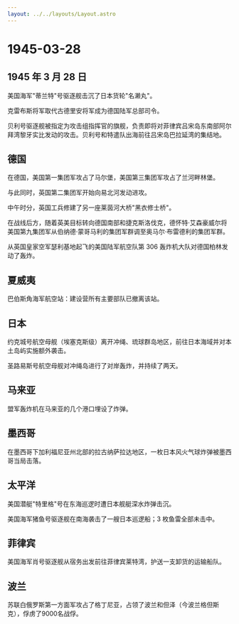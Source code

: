 ```yaml
---
layout: ../../layouts/Layout.astro
---
```


# 1945-03-28

## 1945 年 3 月 28 日

美国海军"蒂兰特"号驱逐舰击沉了日本货轮"名濑丸"。

克雷布斯将军取代古德里安将军成为德国陆军总部司令。

贝利号驱逐舰被指定为攻击组指挥官的旗舰，负责即将对菲律宾吕宋岛东南部阿尔拜湾黎牙实比发动的攻击。贝利号和特遣队出海前往吕宋岛巴拉延湾的集结地。

## 德国

在德国，美国第一集团军攻占了马尔堡，美国第三集团军攻占了兰河畔林堡。

与此同时，英国第二集团军开始向易北河发动进攻。

中午时分，英国工兵修建了另一座莱茵河大桥"黑衣修士桥"。

在战线后方，随着英美目标转向德国南部和捷克斯洛伐克，德怀特·艾森豪威尔将美国第九集团军从伯纳德·蒙哥马利的集团军群调至奥马尔·布雷德利的集团军群。

从英国皇家空军瑟利基地起飞的美国陆军航空队第 306
轰炸机大队对德国柏林发动了轰炸。

## 夏威夷

巴伯斯角海军航空站：建设营所有主要部队已撤离该站。

## 日本

约克城号航空母舰（埃塞克斯级）离开冲绳、琉球群岛地区，前往日本海域并对本土岛屿实施额外袭击。

圣路易斯号航空母舰对冲绳岛进行了对岸轰炸，并持续了两天。

## 马来亚

盟军轰炸机在马来亚的几个港口埋设了炸弹。

## 墨西哥

在墨西哥下加利福尼亚州北部的拉古纳萨拉达地区，一枚日本风火气球炸弹被墨西哥当局击落。

## 太平洋

美国潜艇"特里格"号在东海巡逻时遭日本舰艇深水炸弹击沉。

美国海军猪鱼号驱逐舰在南海袭击了一艘日本巡逻船；3 枚鱼雷全部未击中。

## 菲律宾

美国海军肖号驱逐舰从宿务出发前往菲律宾莱特湾，护送一支卸货的运输船队。

## 波兰

苏联白俄罗斯第一方面军攻占了格丁尼亚，占领了波兰和但泽（今波兰格但斯克），俘虏了9000名战俘。